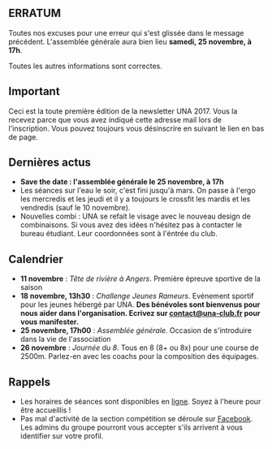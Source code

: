 ## ERRATUM

Toutes nos excuses pour une erreur qui s'est glissée dans le message précédent. L'assemblée générale aura bien lieu **samedi, 25 novembre, à 17h**.

Toutes les autres informations sont correctes.

## Important

Ceci est la toute première édition de la newsletter UNA 2017. Vous la recevez parce que vous avez indiqué cette adresse mail lors de l'inscription. Vous pouvez toujours vous désinscrire en suivant le lien en bas de page.

## Dernières actus

* **Save the date : l'assemblée générale le 25 novembre, à 17h**
* Les séances sur l'eau le soir, c'est fini jusqu'à mars. On passe à l'ergo les mercredis et les jeudi et il y a toujours le crossfit les mardis et les vendredis (sauf le 10 novembre).
* Nouvelles combi : UNA se refait le visage avec le nouveau design de combinaisons. Si vous avez des idées n'hésitez pas à contacter le bureau étudiant. Leur coordonnées sont à l'éntrée du club.

## Calendrier

* **11 novembre** : *Tête de rivière à Angers*. Première épreuve sportive de la saison
* **18 novembre, 13h30** : *Challenge Jeunes Rameurs*. Evénement sportif pour les jeunes hébergé par UNA. **Des bénévoles sont bienvenus pour nous aider dans l'organisation. Ecrivez sur contact@una-club.fr pour vous manifester.**
* **25 novembre, 17h00** : *Assemblée générale*. Occasion de s'introduire dans la vie de l'association
* **26 novembre** : *Journée du 8*. Tous en 8 (8+ ou 8x) pour une course de 2500m. Parlez-en avec les coachs pour la composition des équipages.

## Rappels

* Les horaires de séances sont disponibles en [ligne](http://univ-nantes-aviron.fr/horaires). Soyez à l'heure pour être accueillis !
* Pas mal d'activité de la section compétition se déroule sur [Facebook](https://www.facebook.com/groups/178457672172317/). Les admins du groupe pourront vous accepter s'ils arrivent à vous identifier sur votre profil.

